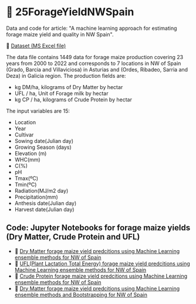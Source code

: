 # 🌽 25ForageYieldNWSpain
Data and code for article: "A machine learning approach for estimating forage maize yield and quality in NW Spain".

📅 [Dataset (MS Excel file)](https://github.com/sgcortes/25ForageYieldNWSpain/blob/6cec3334f8163dfc43892384b56c27ee7168ea92/260324_ENG_MaizeForageSpainNWwtYearRadDay.xlsx)

The data file contains 1449 data for forage maize production covering 23 years from 2000 to 2022 and corresponds to 7 locations in NW of Spain (Grado, Barcia and Villaviciosa) in Asturias and (Ordes, Ribadeo, Sarria and Deza) in Galicia region. 
The production fields are: 
  * kg DM/ha, kilograms of Dry Matter by hectar 
  * UFL / ha, Unit of Forage milk by hectar
  * kg CP / ha, kilograms of Crude Protein by hectar

The input variables are 15:
* Location
* Year
* Cultivar
* Sowing date(Julian day)
* Growing Season (days)
* Elevation (m)
* WHC(mm)
* C(%)
* pH
* Tmax(ºC)
* Tmin(ºC)
* Radiation(MJ/m2 day)
* Precipitation(mm)
* Anthesis date(Julian day)
* Harvest date(Julian day)

## Code: Jupyter Notebooks for forage maize yields (Dry Matter, Crude Protein and UFL)

* 📙 [Dry Matter forage maize yield predcitions using Machine Learning ensemble methods for NW of Spain](https://github.com/sgcortes/25ForageYieldNWSpain/blob/main/V7_DM_RFR_LGBM_XGB_OPTUNA_SHAP_PERMU_kgDM_RAD_Dia_Export.ipynb)
* 📙 [UFL(Plant Lactation Total Energy) forage maize yield predcitions using Machine Learning ensemble methods for NW of Spain](https://github.com/sgcortes/25ForageYieldNWSpain/blob/main/V7_UFL_RFR_LGBM_XGB_OPTUNA_SHAP_PERMU_kgDM_RAD_Dia_Export.ipynb)
* 📙 [Crude Protein forage maize yield predcitions using Machine Learning ensemble methods for NW of Spain](https://github.com/sgcortes/25ForageYieldNWSpain/blob/main/V7_CP_RFR_LGBM_XGB_OPTUNA_SHAP_PERMU_kgDM_RAD_Dia_Export.ipynb)
* 📙 [Dry Matter forage maize yield predcitions using Machine Learning ensemble methods and Bootstrapping for NW of Spain](https://github.com/sgcortes/25ForageYieldNWSpain/blob/main/V8_BoostrappingRFR_LGBM_XGB_OPTUNA_SHAP_PERMU_kgDM_RAD_Dia_Export.ipynb)


